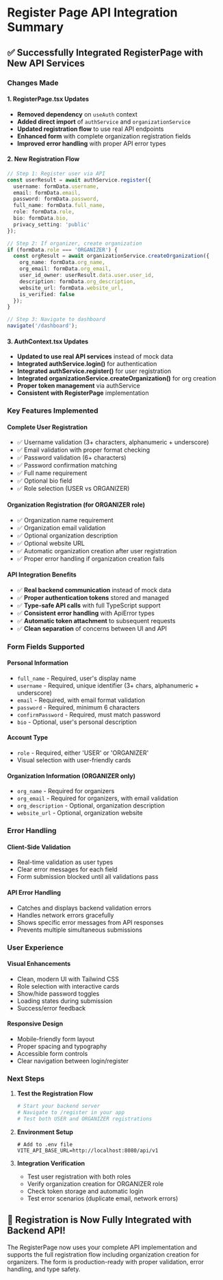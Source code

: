 # Register Page API Integration Summary

## ✅ **Successfully Integrated RegisterPage with New API Services**

### **Changes Made**

#### 1. **RegisterPage.tsx Updates**
- **Removed dependency** on `useAuth` context
- **Added direct import** of `authService` and `organizationService`
- **Updated registration flow** to use real API endpoints
- **Enhanced form** with complete organization registration fields
- **Improved error handling** with proper API error types

#### 2. **New Registration Flow**
```typescript
// Step 1: Register user via API
const userResult = await authService.register({
  username: formData.username,
  email: formData.email,
  password: formData.password,
  full_name: formData.full_name,
  role: formData.role,
  bio: formData.bio,
  privacy_setting: 'public'
});

// Step 2: If organizer, create organization
if (formData.role === 'ORGANIZER') {
  const orgResult = await organizationService.createOrganization({
    org_name: formData.org_name,
    org_email: formData.org_email,
    user_id_owner: userResult.data.user.user_id,
    description: formData.org_description,
    website_url: formData.website_url,
    is_verified: false
  });
}

// Step 3: Navigate to dashboard
navigate('/dashboard');
```

#### 3. **AuthContext.tsx Updates**
- **Updated to use real API services** instead of mock data
- **Integrated authService.login()** for authentication
- **Integrated authService.register()** for user registration  
- **Integrated organizationService.createOrganization()** for org creation
- **Proper token management** via authService
- **Consistent with RegisterPage** implementation

### **Key Features Implemented**

#### **Complete User Registration**
- ✅ Username validation (3+ characters, alphanumeric + underscore)
- ✅ Email validation with proper format checking
- ✅ Password validation (6+ characters)
- ✅ Password confirmation matching
- ✅ Full name requirement
- ✅ Optional bio field
- ✅ Role selection (USER vs ORGANIZER)

#### **Organization Registration (for ORGANIZER role)**
- ✅ Organization name requirement
- ✅ Organization email validation
- ✅ Optional organization description
- ✅ Optional website URL
- ✅ Automatic organization creation after user registration
- ✅ Proper error handling if organization creation fails

#### **API Integration Benefits**
- ✅ **Real backend communication** instead of mock data
- ✅ **Proper authentication tokens** stored and managed
- ✅ **Type-safe API calls** with full TypeScript support
- ✅ **Consistent error handling** with ApiError types
- ✅ **Automatic token attachment** to subsequent requests
- ✅ **Clean separation** of concerns between UI and API

### **Form Fields Supported**

#### **Personal Information**
- `full_name` - Required, user's display name
- `username` - Required, unique identifier (3+ chars, alphanumeric + underscore)
- `email` - Required, with email format validation
- `password` - Required, minimum 6 characters
- `confirmPassword` - Required, must match password
- `bio` - Optional, user's personal description

#### **Account Type**
- `role` - Required, either 'USER' or 'ORGANIZER'
- Visual selection with user-friendly cards

#### **Organization Information (ORGANIZER only)**
- `org_name` - Required for organizers
- `org_email` - Required for organizers, with email validation
- `org_description` - Optional, organization description
- `website_url` - Optional, organization website

### **Error Handling**

#### **Client-Side Validation**
- Real-time validation as user types
- Clear error messages for each field
- Form submission blocked until all validations pass

#### **API Error Handling**
- Catches and displays backend validation errors
- Handles network errors gracefully
- Shows specific error messages from API responses
- Prevents multiple simultaneous submissions

### **User Experience**

#### **Visual Enhancements**
- Clean, modern UI with Tailwind CSS
- Role selection with interactive cards
- Show/hide password toggles
- Loading states during submission
- Success/error feedback

#### **Responsive Design**
- Mobile-friendly form layout
- Proper spacing and typography
- Accessible form controls
- Clear navigation between login/register

### **Next Steps**

1. **Test the Registration Flow**
   ```bash
   # Start your backend server
   # Navigate to /register in your app
   # Test both USER and ORGANIZER registrations
   ```

2. **Environment Setup**
   ```env
   # Add to .env file
   VITE_API_BASE_URL=http://localhost:8080/api/v1
   ```

3. **Integration Verification**
   - Test user registration with both roles
   - Verify organization creation for ORGANIZER role
   - Check token storage and automatic login
   - Test error scenarios (duplicate email, network errors)

## 🎉 **Registration is Now Fully Integrated with Backend API!**

The RegisterPage now uses your complete API implementation and supports the full registration flow including organization creation for organizers. The form is production-ready with proper validation, error handling, and type safety.
